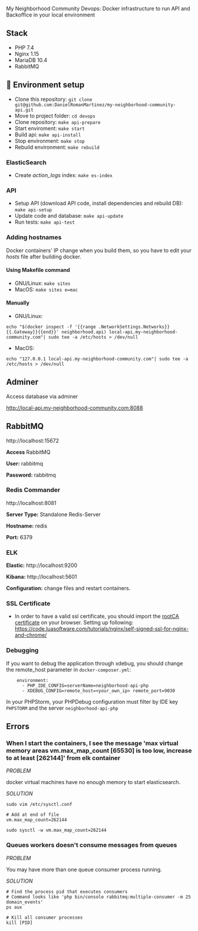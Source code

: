 My Neighborhood Community  Devops: Docker infrastructure to run API and Backoffice in your local environment

## Stack
* PHP 7.4
* Nginx 1.15
* MariaDB 10.4
* RabbitMQ

## 🚀 Environment setup
* Clone this repository: `git clone git@github.com:DanielRomanMartinez/my-neighborhood-community-api.git`
* Move to project folder: `cd devops`
* Clone repository: `make api-prepare`
* Start enviroment: `make start`
* Build api: `make api-install`
* Stop environment: `make stop`
* Rebuild environment: `make rebuild`

### ElasticSearch
* Create _action_logs_ index: `make es-index`

### API
* Setup API (download API code, install dependencies and rebuild DB): `make api-setup`
* Update code and database: `make api-update`
* Run tests: `make api-test`

### Adding hostnames

Docker containers' IP change when you build them, so you have to edit your *hosts* file after building docker.

#### Using Makefile command
* GNU/Linux: `make sites`
* MacOS: `make sites e=mac`

#### Manually

* GNU/Linux:
```
echo "$(docker inspect -f '{{range .NetworkSettings.Networks}}{{.Gateway}}{{end}}' neighborhood.api) local-api.my-neighborhood-community.com"| sudo tee -a /etc/hosts > /dev/null
```

* MacOS:
```
echo "127.0.0.1 local-api.my-neighborhood-community.com"| sudo tee -a /etc/hosts > /dev/null
```

## Adminer

Access database via adminer

http://local-api.my-neighborhood-community.com:8088

## RabbitMQ

http://localhost:15672

**Access** RabbitMQ

**User:** rabbitmq

**Password:** rabbitmq


### Redis Commander

http://localhost:8081

**Server Type:** Standalone Redis-Server

**Hostname:** redis

**Port:** 6379

### ELK

**Elastic:** http://localhost:9200

**Kibana:** http://localhost:5601

**Configuration:** change files and restart containers.


### SSL Certificate
* In order to have a valid ssl certificate, you should import the [rootCA certificate](etc/infrastructure/certificate/rootCA.pem) on your browser. Setting up following: https://code.luasoftware.com/tutorials/nginx/self-signed-ssl-for-nginx-and-chrome/

### Debugging
If you want to debug the application through xdebug, you should change the remote_host parameter in `docker-composer.yml`:
```
    environment:
      - PHP_IDE_CONFIG=serverName=neighborhood-api-php
      - XDEBUG_CONFIG=remote_host=<your_own_ip> remote_port=9030
```
In your PHPStorm, your PHPDebug configuration must filter by IDE key `PHPSTORM` and the server `neighborhood-api-php`

## Errors

### When I start the containers, I see the message 'max virtual memory areas vm.max_map_count [65530] is too low, increase to at least [262144]' from elk container

*PROBLEM*

docker virtual machines have no enough memory to start elasticsearch.

*SOLUTION*
```
sudo vim /etc/sysctl.conf

# Add at end of file
vm.max_map_count=262144

sudo sysctl -w vm.max_map_count=262144
```

### Queues workers doesn't consume messages from queues

*PROBLEM*

You may have more than one queue consumer process running.

*SOLUTION*
```
# Find the process pid that executes consumers
# Command looks like 'php bin/console rabbitmq:multiple-consumer -m 25 domain_events'
ps aux

# Kill all consumer processes
kill [PID]
```
